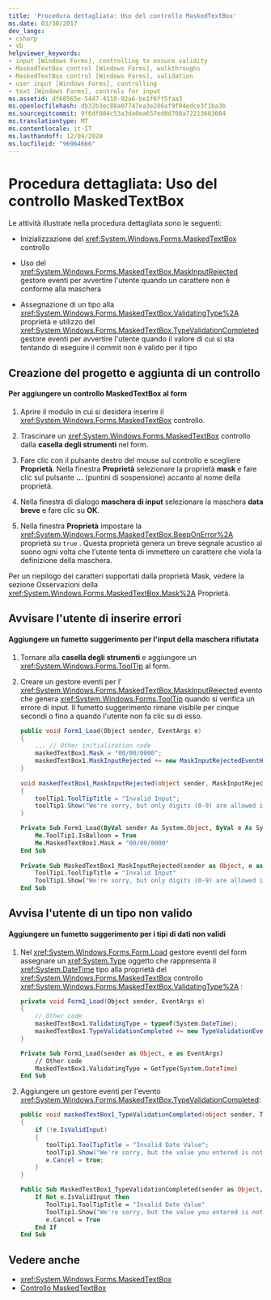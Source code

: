 ```yaml
---
title: 'Procedura dettagliata: Uso del controllo MaskedTextBox'
ms.date: 03/30/2017
dev_langs:
- csharp
- vb
helpviewer_keywords:
- input [Windows Forms], controlling to ensure validity
- MaskedTextBox control [Windows Forms], walkthroughs
- MaskedTextBox control [Windows Forms], validation
- user input [Windows Forms], controlling
- text [Windows Forms], controls for input
ms.assetid: df60565e-5447-4110-92a6-be1f6ff5faa3
ms.openlocfilehash: db32b3ec88a07747ea3e286af9f04edce3f1ba3b
ms.sourcegitcommit: 9f6df084c53a3da0ea657ed0d708a72213683084
ms.translationtype: MT
ms.contentlocale: it-IT
ms.lasthandoff: 12/09/2020
ms.locfileid: "96964666"
---
```

# <a name="walkthrough-working-with-the-maskedtextbox-control"></a>Procedura dettagliata: Uso del controllo MaskedTextBox
Le attività illustrate nella procedura dettagliata sono le seguenti:  
  
- Inizializzazione del <xref:System.Windows.Forms.MaskedTextBox> controllo  
  
- Uso del <xref:System.Windows.Forms.MaskedTextBox.MaskInputRejected> gestore eventi per avvertire l'utente quando un carattere non è conforme alla maschera  
  
- Assegnazione di un tipo alla <xref:System.Windows.Forms.MaskedTextBox.ValidatingType%2A> proprietà e utilizzo del <xref:System.Windows.Forms.MaskedTextBox.TypeValidationCompleted> gestore eventi per avvertire l'utente quando il valore di cui si sta tentando di eseguire il commit non è valido per il tipo  
  
## <a name="creating-the-project-and-adding-a-control"></a>Creazione del progetto e aggiunta di un controllo  
  
#### <a name="to-add-a-maskedtextbox-control-to-your-form"></a>Per aggiungere un controllo MaskedTextBox al form  
  
1. Aprire il modulo in cui si desidera inserire il <xref:System.Windows.Forms.MaskedTextBox> controllo.  
  
2. Trascinare un <xref:System.Windows.Forms.MaskedTextBox> controllo dalla **casella degli strumenti** nel form.  
  
3. Fare clic con il pulsante destro del mouse sul controllo e scegliere **Proprietà**. Nella finestra **Proprietà** selezionare la proprietà **mask** e fare clic sul pulsante **...** (puntini di sospensione) accanto al nome della proprietà.  
  
4. Nella finestra di dialogo **maschera di input** selezionare la maschera **data breve** e fare clic su **OK**.  
  
5. Nella finestra **Proprietà** impostare la <xref:System.Windows.Forms.MaskedTextBox.BeepOnError%2A> proprietà su `true` . Questa proprietà genera un breve segnale acustico al suono ogni volta che l'utente tenta di immettere un carattere che viola la definizione della maschera.  
  
 Per un riepilogo dei caratteri supportati dalla proprietà Mask, vedere la sezione Osservazioni della <xref:System.Windows.Forms.MaskedTextBox.Mask%2A> Proprietà.  
  
## <a name="alert-the-user-to-input-errors"></a>Avvisare l'utente di inserire errori  
  
#### <a name="add-a-balloon-tip-for-rejected-mask-input"></a>Aggiungere un fumetto suggerimento per l'input della maschera rifiutata  
  
1. Tornare alla **casella degli strumenti** e aggiungere un <xref:System.Windows.Forms.ToolTip> al form.  
  
2. Creare un gestore eventi per l' <xref:System.Windows.Forms.MaskedTextBox.MaskInputRejected> evento che genera <xref:System.Windows.Forms.ToolTip> quando si verifica un errore di input. Il fumetto suggerimento rimane visibile per cinque secondi o fino a quando l'utente non fa clic su di esso.  
  
    ```csharp  
    public void Form1_Load(Object sender, EventArgs e)
    {  
        ... // Other initialization code  
        maskedTextBox1.Mask = "00/00/0000";  
        maskedTextBox1.MaskInputRejected += new MaskInputRejectedEventHandler(maskedTextBox1_MaskInputRejected)  
    }  
  
    void maskedTextBox1_MaskInputRejected(object sender, MaskInputRejectedEventArgs e)  
    {  
        toolTip1.ToolTipTitle = "Invalid Input";  
        toolTip1.Show("We're sorry, but only digits (0-9) are allowed in dates.", maskedTextBox1, maskedTextBox1.Location, 5000);  
    }  
    ```  
  
    ```vb  
    Private Sub Form1_Load(ByVal sender As System.Object, ByVal e As System.EventArgs) Handles MyBase.Load  
        Me.ToolTip1.IsBalloon = True  
        Me.MaskedTextBox1.Mask = "00/00/0000"  
    End Sub  
  
    Private Sub MaskedTextBox1_MaskInputRejected(sender as Object, e as MaskInputRejectedEventArgs) Handles MaskedTextBox1.MaskInputRejected  
        ToolTip1.ToolTipTitle = "Invalid Input"  
        ToolTip1.Show("We're sorry, but only digits (0-9) are allowed in dates.", MaskedTextBox1, 5000)  
    End Sub  
    ```  
  
## <a name="alert-the-user-to-a-type-that-is-not-valid"></a>Avvisa l'utente di un tipo non valido  
  
#### <a name="add-a-balloon-tip-for-invalid-data-types"></a>Aggiungere un fumetto suggerimento per i tipi di dati non validi  
  
1. Nel <xref:System.Windows.Forms.Form.Load> gestore eventi del form assegnare un <xref:System.Type> oggetto che rappresenta il <xref:System.DateTime> tipo alla proprietà del <xref:System.Windows.Forms.MaskedTextBox> controllo <xref:System.Windows.Forms.MaskedTextBox.ValidatingType%2A> :  
  
    ```csharp  
    private void Form1_Load(Object sender, EventArgs e)  
    {  
        // Other code  
        maskedTextBox1.ValidatingType = typeof(System.DateTime);  
        maskedTextBox1.TypeValidationCompleted += new TypeValidationEventHandler(maskedTextBox1_TypeValidationCompleted);  
    }  
    ```  
  
    ```vb  
    Private Sub Form1_Load(sender as Object, e as EventArgs)  
        // Other code  
        MaskedTextBox1.ValidatingType = GetType(System.DateTime)  
    End Sub  
    ```  
  
2. Aggiungere un gestore eventi per l'evento <xref:System.Windows.Forms.MaskedTextBox.TypeValidationCompleted>:  
  
    ```csharp  
    public void maskedTextBox1_TypeValidationCompleted(object sender, TypeValidationEventArgs e)  
    {  
        if (!e.IsValidInput)  
        {  
           toolTip1.ToolTipTitle = "Invalid Date Value";  
           toolTip1.Show("We're sorry, but the value you entered is not a valid date. Please change the value.", maskedTextBox1, 5000);  
           e.Cancel = true;  
        }  
    }  
    ```  
  
    ```vb  
    Public Sub MaskedTextBox1_TypeValidationCompleted(sender as Object, e as TypeValidationEventArgs)  
        If Not e.IsValidInput Then  
           ToolTip1.ToolTipTitle = "Invalid Date Value"  
           ToolTip1.Show("We're sorry, but the value you entered is not a valid date. Please change the value.", maskedTextBox1, 5000)  
           e.Cancel = True  
        End If  
    End Sub  
    ```  
  
## <a name="see-also"></a>Vedere anche

- <xref:System.Windows.Forms.MaskedTextBox>
- [Controllo MaskedTextBox](maskedtextbox-control-windows-forms.md)
